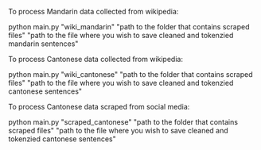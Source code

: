 To process Mandarin data collected from wikipedia:

python main.py "wiki_mandarin" "path to the folder that contains scraped files" "path to the file where you wish to save cleaned and tokenzied mandarin sentences"

To process Cantonese data collected from wikipedia:

python main.py "wiki_cantonese" "path to the folder that contains scraped files" "path to the file where you wish to save cleaned and tokenzied cantonese sentences"

To process Cantonese data scraped from social media:

python main.py "scraped_cantonese" "path to the folder that contains scraped files" "path to the file where you wish to save cleaned and tokenzied cantonese sentences"
